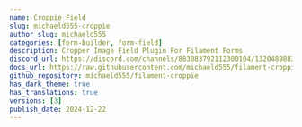 ```yaml
---
name: Croppie Field
slug: michaeld555-croppie
author_slug: michaeld555
categories: [form-builder, form-field]
description: Cropper Image Field Plugin For Filament Forms
discord_url: https://discord.com/channels/883083792112300104/1320489883227127808
docs_url: https://raw.githubusercontent.com/michaeld555/filament-croppie/refs/heads/master/README.md
github_repository: michaeld555/filament-croppie
has_dark_theme: true
has_translations: true
versions: [3]
publish_date: 2024-12-22
---
```

